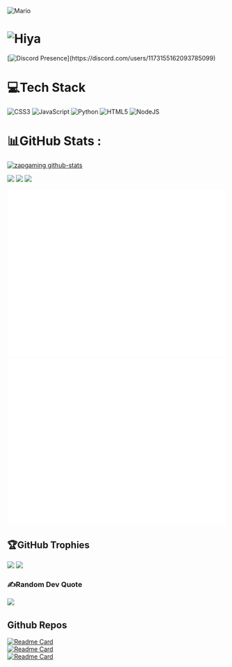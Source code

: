 ![Mario](https://ik.imagekit.io/zapgaming/5132-pixel-mario.gif?updatedAt=1753072034355)
# ![Hiya](https://ik.imagekit.io/zapgaming/Hiya%20Im%20Zap%20Gaming.gif?updatedAt=1753068867724)


[![Discord Presence](https://lanyard.cnrad.dev/api/1173155162093785099?theme=dark&bg=1593a3&animated=true&hideDiscrim=true&borderRadius=30px&idleMessage=Probably%20wasting%20my%20life...)](https://discord.com/users/1173155162093785099)


# 💻Tech Stack
![CSS3](https://img.shields.io/badge/css3-%231572B6.svg?style=plastic&logo=css3&logoColor=white) ![JavaScript](https://img.shields.io/badge/javascript-%23323330.svg?style=plastic&logo=javascript&logoColor=%23F7DF1E) ![Python](https://img.shields.io/badge/python-3670A0?style=plastic&logo=python&logoColor=ffdd54) ![HTML5](https://img.shields.io/badge/html5-%23E34F26.svg?style=plastic&logo=html5&logoColor=white) ![NodeJS](https://img.shields.io/badge/node.js-6DA55F?style=plastic&logo=node.js&logoColor=white)

# 📊GitHub Stats :
[![zapgaming github-stats](https://stats.dooboo.io/api/github-stats-advanced?login=zapgaming)](https://stats.hyo.dev)

![](https://github-readme-stats.vercel.app/api?username=zapgaming&hide_title=false&hide_rank=false&show_icons=true&disable_animations=false&locale=en&hide_border=true&order=1&title_color=FC2E97&text_color=B6EBE0&icon_color=EBD208&bg_color=35,021D4A,520806&)
![](https://github-readme-stats.vercel.app/api/top-langs?username=zapgaming&locale=en&hide_title=false&layout=compact&card_width=320&langs_count=5&hide_border=true&order=2&title_color=FC2E97&text_color=B6EBE0&icon_color=EBD208&bg_color=45,520806,021D4A&)
![](https://saviru-githubstreak.vercel.app?user=zapgaming&theme=watchdog-gradient&hide_border=true)

![Metrics](/github-metrics.svg)
<img src="https://github.com/lowlighter/metrics/blob/examples/metrics.plugin.skyline.svg" alt="">
      
## 🏆GitHub Trophies
![](https://github-trophies.vercel.app/?username=zapgaming&theme=apprentice&no-frame=true&no-bg=true&margin-w=4)
<a href="https://stats.hyo.dev"><img src="https://stats.hyo.dev/api/github-trophies?login=zapgaming" width="600" /></a>

### ✍️Random Dev Quote
![](https://quotes-github-readme.vercel.app/api?type=horizontal&theme=tokyonight)

## Github Repos
[![Readme Card](https://github-readme-stats.vercel.app/api/pin/?username=zapgaming&repo=Flashcord&theme=ambient_gradient&hide_border=true)](https://github.com/anuraghazra/github-readme-stats)<br/>
[![Readme Card](https://github-readme-stats.vercel.app/api/pin/?username=zapgaming&repo=Mika&theme=ambient_gradient&hide_border=true)](https://github.com/anuraghazra/github-readme-stats)<br/>
[![Readme Card](https://github-readme-stats.vercel.app/api/pin/?username=zapgaming&repo=Widgetanium&theme=ambient_gradient&hide_border=true)](https://github.com/anuraghazra/github-readme-stats)<br/>
